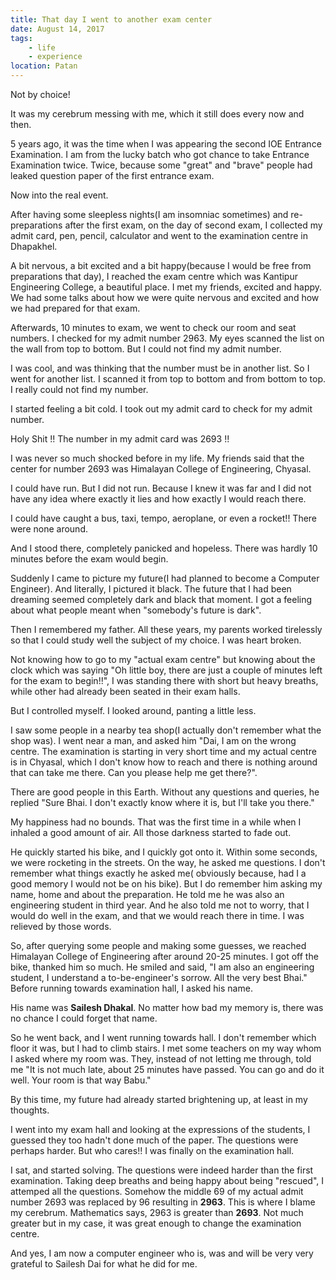 ```yaml
---
title: That day I went to another exam center
date: August 14, 2017
tags:
    - life
    - experience
location: Patan
---
```


Not by choice!

It was my cerebrum messing with me, which it still does every now and then.

5 years ago, it was the time when I was appearing the second IOE Entrance Examination. I am from the lucky batch who got chance to take Entrance Examination twice. Twice, because some "great" and "brave" people had leaked question paper of the first entrance exam.

Now into the real event.

After having some sleepless nights(I am insomniac sometimes) and re-preparations after the first exam, on the day of second exam, I collected my admit card, pen, pencil, calculator and went to the examination centre in Dhapakhel.

A bit nervous, a bit excited and a bit happy(because I would be free from preparations that day), I reached the exam centre which was Kantipur Engineering College, a beautiful place. I met my friends, excited and happy. We had some talks about how we were quite nervous and excited and how we had prepared for that exam.

Afterwards, 10 minutes to exam, we went to check our room and seat numbers. I checked for my admit number 2963. My eyes scanned the list on the wall from top to bottom. But I could not find my admit number.

I was cool, and was thinking that the number must be in another list. So I went for another list. I scanned it from top to bottom and from bottom to top. I really could not find my number.

I started feeling a bit cold. I took out my admit card to check for my admit number.

Holy Shit !! The number in my admit card was 2693 !!

I was never so much shocked before in my life. My friends said that the center for number 2693 was Himalayan College of Engineering, Chyasal.

I could have run. But I did not run. Because I knew it was far and I did not have any idea where exactly it lies and how exactly I would reach there.

I could have caught a bus, taxi, tempo, aeroplane, or even a rocket!! There were none around.

And I stood there, completely panicked and hopeless. There was hardly 10 minutes before the exam would begin.

Suddenly I came to picture my future(I had planned to become a Computer Engineer). And literally, I pictured it black. The future that I had been dreaming seemed completely dark and black that moment. I got a feeling about what people meant when "somebody's future is dark".

Then I remembered my father. All these years, my parents worked tirelessly so that I could study well the subject of my choice. I was heart broken.

Not knowing how to go to my "actual exam centre" but knowing about the clock which was saying "Oh little boy, there are just a couple of minutes left for the exam to begin!!", I was standing there with short but heavy breaths, while other had already been seated in their exam halls.

But I controlled myself. I looked around, panting a little less.

I saw some people in a nearby tea shop(I actually don't remember what the shop was). I went near a man, and asked him "Dai, I am on the wrong centre. The examination is starting in very short time and my actual centre is in Chyasal, which I don't know how to reach and there is nothing around that can take me there. Can you please help me get there?".

There are good people in this Earth. Without any questions and queries, he replied "Sure Bhai. I don't exactly know where it is, but I'll take you there."

My happiness had no bounds. That was the first time in a while when I inhaled a good amount of air. All those darkness started to fade out.

He quickly started his bike, and I quickly got onto it. Within some seconds, we were rocketing in the streets. On the way, he asked me questions. I don't remember what things exactly he asked me( obviously because, had I a good memory I would not be on his bike). But I do remember him asking my name, home and about the preparation. He told me he was also an engineering student in third year. And he also told me not to worry, that I would do well in the exam, and that we would reach there in time. I was relieved by those words.

So, after querying some people and making some guesses, we reached Himalayan College of Engineering after around 20-25 minutes. I got off the bike, thanked him so much. He smiled and said, "I am also an engineering student, I understand a to-be-engineer's sorrow. All the very best Bhai." Before running towards examination hall, I asked his name.

His name was **Sailesh Dhakal**. No matter how bad my memory is, there was no chance I could forget that name.

So he went back, and I went running towards hall. I don't remember which floor it was, but I had to climb stairs. I met some teachers on my way whom I asked where my room was. They, instead of not letting me through, told me "It is not much late, about 25 minutes have passed. You can go and do it well. Your room is that way Babu."

By this time, my future had already started brightening up, at least in my thoughts.

I went into my exam hall and looking at the expressions of the students, I guessed they too hadn't done much of the paper. The questions were perhaps harder. But who cares!! I was finally on the examination hall.

I sat, and started solving. The questions were indeed harder than the first examination. Taking deep breaths and being happy about being "rescued", I attemped all the questions.
Somehow the middle 69 of my actual admit number 2693 was replaced by 96 resulting in **2963**. This is where I blame my cerebrum. Mathematics says, 2963 is greater than **2693**. Not much greater but in my case, it was great enough to change the examination centre.

And yes, I am now a computer engineer who is, was and will be very very grateful to Sailesh Dai for what he did for me.
